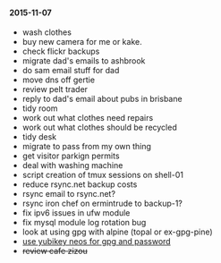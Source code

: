 #### 2015-11-07 ####

- wash clothes
- buy new camera for me or kake.
- check flickr backups
- migrate dad's emails to ashbrook
- do sam email stuff for dad
- move dns off gertie
- review pelt trader
- reply to dad's email about pubs in brisbane
- tidy room
- work out what clothes need repairs
- work out what clothes should be recycled
- tidy desk
- migrate to pass from my own thing
- get visitor parkign permits
- deal with washing machine
- script creation of tmux sessions on shell-01
- reduce rsync.net backup costs
- rsync email to rsync.net?
- rsync iron chef on ermintrude to backup-1?
- fix ipv6 issues in ufw module
- fix mysql module log rotation bug
- look at using gpg with alpine (topal or ex-gpg-pine)
- [use yubikey neos for gpg and password](http://viccuad.me/blog/secure-yourself-part-1-airgapped-computer-and-GPG-smartcards/) 
- ~~review cafe zizou~~
